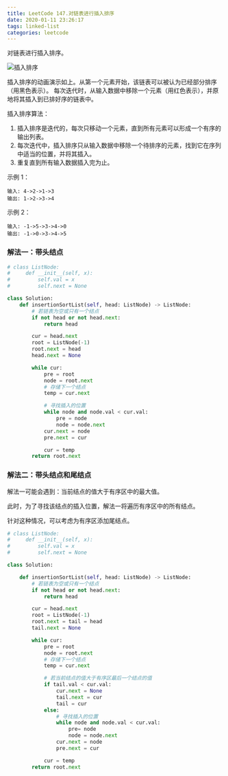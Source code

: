 ```yaml
---
title: LeetCode 147.对链表进行插入排序
date: 2020-01-11 23:26:17
tags: linked-list
categories: leetcode
---
```


对链表进行插入排序。

<!--more-->

![插入排序](https://upload.wikimedia.org/wikipedia/commons/0/0f/Insertion-sort-example-300px.gif)

插入排序的动画演示如上。从第一个元素开始，该链表可以被认为已经部分排序（用黑色表示）。
每次迭代时，从输入数据中移除一个元素（用红色表示），并原地将其插入到已排好序的链表中。

 插入排序算法：

1. 插入排序是迭代的，每次只移动一个元素，直到所有元素可以形成一个有序的输出列表。
2. 每次迭代中，插入排序只从输入数据中移除一个待排序的元素，找到它在序列中适当的位置，并将其插入。
3. 重复直到所有输入数据插入完为止。

示例 1：

```
输入: 4->2->1->3
输出: 1->2->3->4
```

示例 2：

```
输入: -1->5->3->4->0
输出: -1->0->3->4->5
```

### 解法一：带头结点

```python
# class ListNode:
#     def __init__(self, x):
#         self.val = x
#         self.next = None

class Solution:
    def insertionSortList(self, head: ListNode) -> ListNode:
      	# 若链表为空或只有一个结点
        if not head or not head.next:
            return head

        cur = head.next
        root = ListNode(-1)
        root.next = head
        head.next = None

        while cur:
            pre = root
            node = root.next
            # 存储下一个结点
            temp = cur.next

            # 寻找插入的位置
            while node and node.val < cur.val:
                pre = node
                node = node.next           
            cur.next = node
            pre.next = cur

            cur = temp
        return root.next
```

### 解法二：带头结点和尾结点

解法一可能会遇到：当前结点的值大于有序区中的最大值。

此时，为了寻找该结点的插入位置，解法一将遍历有序区中的所有结点。

针对这种情况，可以考虑为有序区添加尾结点。

```python
# class ListNode:
#     def __init__(self, x):
#         self.val = x
#         self.next = None

class Solution:

    def insertionSortList(self, head: ListNode) -> ListNode:
      	# 若链表为空或只有一个结点	
        if not head or not head.next:
            return head

        cur = head.next
        root = ListNode(-1)
        root.next = tail = head
        tail.next = None

        while cur:
            pre = root
            node = root.next    
            # 存储下一个结点
            temp = cur.next

            # 若当前结点的值大于有序区最后一个结点的值
            if tail.val < cur.val:
                cur.next = None
                tail.next = cur
                tail = cur
            else:
              	# 寻找插入的位置	
                while node and node.val < cur.val:
                    pre= node
                    node = node.next           
                cur.next = node
                pre.next = cur

            cur = temp
        return root.next
```



